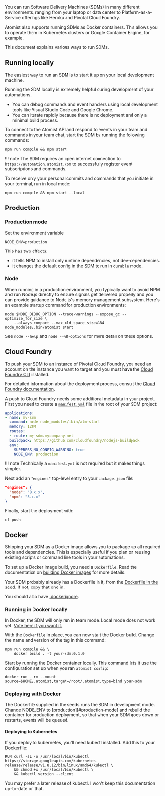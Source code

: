 
You can run Software Delivery Machines (SDMs) in many different environments, ranging from your laptop
or data center to Platform-as-a-Service offerings like Heroku and Pivotal Cloud Foundry.

Atomist also supports running SDMs as Docker containers. This allows you
to operate them in Kubernetes clusters or Google Container Engine, for example.

This document explains various ways to run SDMs.

## Running locally

The easiest way to run an SDM is to start it up on your local
development machine.

Running the SDM locally is extremely helpful
during development of your automations.

-   You can debug commands and event handlers using local development
    tools like Visual Studio Code and Google Chrome.
-   You can iterate rapidly because there is no deployment and only a
    minimal build process.

To connect to the Atomist API and respond to events in your team and commands in your team chat,
 start the SDM by running the following commands:

```
npm run compile && npm start
```

!!! note
    The SDM requires an open internet connection to
    `https://automation.atomist.com` to successfully register event
    subscriptions and commands.

To receive only your personal commits and commands that you initiate in your terminal, run in local mode:

```
npm run compile && npm start --local
```

## Production 

### Production mode

Set the environment variable 

```
NODE_ENV=production
```

This has two effects: 

* it tells NPM to install only runtime dependencies, not dev-dependencies.
* it changes the default config in the SDM to run in `durable` mode.

### Node

When running in a production environment, you typically want to avoid
NPM and run Node.js directly to ensure signals get delivered properly
and you can provide guidance to Node.js's memory management subsystem.
Here's an example startup command for production environments:

```
node $NODE_DEBUG_OPTION --trace-warnings --expose_gc --optimize_for_size \
    --always_compact --max_old_space_size=384 node_modules/.bin/atomist start
```

See `node --help` and `node --v8-options` for more detail on these
options.

## Cloud Foundry

To push your SDM to an instance of Pivotal Cloud
Foundry, you need an account on the instance you want to target and
you must have the [Cloud Foundry CLI][cf-cli] installed.

For detailed information about the deployment process, consult
the [Cloud Foundry documentation][cf-docs].

A push to Cloud Foundry needs some additional metadata in your
project.  First you need to create a [`manifest.yml`][cf-manifest]
file in the root of your SDM project:

```yaml
applications:
- name: my-sdm
  command: node node_modules/.bin/atm-start
  memory: 128M
  routes:
  - route: my-sdm.mycompany.net
  buildpack: https://github.com/cloudfoundry/nodejs-buildpack
  env:
    SUPPRESS_NO_CONFIG_WARNING: true
    NODE_ENV: production
```

!!! note
    Technically a `manifest.yml` is not required but it makes things
    simpler.

Next add an `"engines"` top-level entry to your `package.json`
file:

```json
"engines": {
  "node": "8.x.x",
  "npm": "5.x.x"
}
```

Finally, start the deployment with:

```
cf push
```

[cf-cli]: https://docs.cloudfoundry.org/cf-cli/install-go-cli.html (Cloud Foundry CLI)
[cf-docs]: https://docs.cloudfoundry.org/devguide/deploy-apps/deploy-app.html (Cloud Foundry Documentation)
[cf-manifest]: https://docs.cloudfoundry.org/devguide/deploy-apps/manifest.html (Cloud Foundry manifest.yml)

## Docker

Shipping your SDM as a Docker image allows you to package
up all required tools and dependencies. This is especially useful if you
plan on reusing existing scripts or command line tools in your automations.

To set up a Docker image build, you need a `Dockerfile`. Read the
documentation on [building Docker images][docker-build] for more
details.

Your SDM probably already has a Dockerfile in it, from the [Dockerfile in the seed][dockerfile-in-seed]. If not, copy that one in.

You should also have [.dockerignore][dockerignore-in-seed].

### Running in Docker locally

In Docker, the SDM will only run in team mode. Local mode does not work yet. [Vote here if you want it.][upvote-local-mode-in-docker]

With the `Dockerfile` in place, you can now start the Docker build. Change the name and version of the tag in this command:

```
npm run compile && \
    docker build . -t your-sdm:0.1.0
```

Start by running the Docker container locally. This command lets it use the configuration set up when you ran `atomist config`:

```
docker run --rm --mount source=$HOME/.atomist,target=/root/.atomist,type=bind your-sdm
```

### Deploying with Docker

The Dockerfile supplied in the seeds runs the SDM in development mode. Change NODE_ENV to [production][#production-mode] and rebuild the container
for production deployment, so that when your SDM goes down or restarts, events will be queued.

#### Deploying to Kubernetes

If you deploy to kubernetes, you'll need kubectl installed. Add this to your Dockerfile:

```
RUN curl -sL -o /usr/local/bin/kubectl https://storage.googleapis.com/kubernetes-release/release/v1.8.12/bin/linux/amd64/kubectl \
    && chmod +x /usr/local/bin/kubectl \
    && kubectl version --client
```

You may prefer a later release of kubectl. I won't keep this documentation up-to-date on that.


[docker-build]: https://docs.docker.com/engine/reference/builder/ (Dockerfile Reference)
[dockerfile-in-seed]: https://github.com/atomist-seeds/empty-sdm/blob/master/Dockerfile (Dockerfile from an SDM seed)
[dockerignore-in-seed]: https://github.com/atomist-seeds/empty-sdm/blob/master/.dockerignore (dockerignore from an SDM seed)
[upvote-local-mode-in-docker]: https://github.com/atomist/docs/issues/257 (Upvote this issue if you want local mode in Docker)